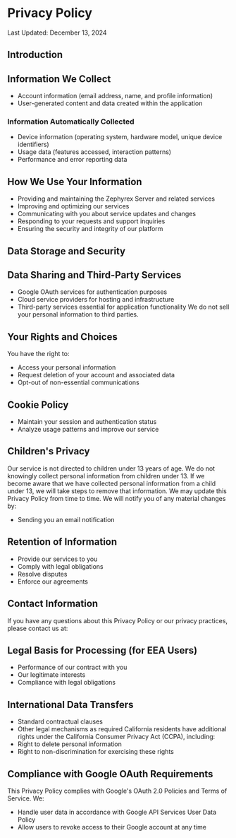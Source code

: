 # Privacy Policy
Last Updated: December 13, 2024
## Introduction
## Information We Collect
- Account information (email address, name, and profile information)
- User-generated content and data created within the application
### Information Automatically Collected
- Device information (operating system, hardware model, unique device identifiers)
- Usage data (features accessed, interaction patterns)
- Performance and error reporting data
## How We Use Your Information
- Providing and maintaining the Zephyrex Server and related services
- Improving and optimizing our services
- Communicating with you about service updates and changes
- Responding to your requests and support inquiries
- Ensuring the security and integrity of our platform
## Data Storage and Security
## Data Sharing and Third-Party Services
- Google OAuth services for authentication purposes
- Cloud service providers for hosting and infrastructure
- Third-party services essential for application functionality
We do not sell your personal information to third parties.
## Your Rights and Choices
You have the right to:
- Access your personal information
- Request deletion of your account and associated data
- Opt-out of non-essential communications
## Cookie Policy
- Maintain your session and authentication status
- Analyze usage patterns and improve our service
## Children's Privacy
Our service is not directed to children under 13 years of age. We do not knowingly collect personal information from children under 13. If we become aware that we have collected personal information from a child under 13, we will take steps to remove that information.
We may update this Privacy Policy from time to time. We will notify you of any material changes by:
- Sending you an email notification
## Retention of Information
- Provide our services to you
- Comply with legal obligations
- Resolve disputes
- Enforce our agreements
## Contact Information
If you have any questions about this Privacy Policy or our privacy practices, please contact us at:
## Legal Basis for Processing (for EEA Users)
- Performance of our contract with you
- Our legitimate interests
- Compliance with legal obligations
## International Data Transfers
- Standard contractual clauses
- Other legal mechanisms as required
California residents have additional rights under the California Consumer Privacy Act (CCPA), including:
- Right to delete personal information
- Right to non-discrimination for exercising these rights
## Compliance with Google OAuth Requirements
This Privacy Policy complies with Google's OAuth 2.0 Policies and Terms of Service. We:
- Handle user data in accordance with Google API Services User Data Policy
- Allow users to revoke access to their Google account at any time
